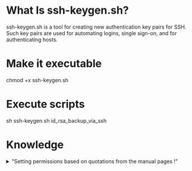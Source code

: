 # What Is ssh-keygen.sh?
ssh-keygen.sh is a tool for creating new authentication key pairs for SSH. Such key pairs are used for automating logins, single sign-on, and for authenticating hosts.

# Make it executable
chmod +x ssh-keygen.sh

# Execute scripts
sh ssh-keygen.sh id_rsa_backup_via_ssh

# Knowledge
<details>
    <summary>"Setting permissions based on quotations from the manual pages !"</summary>
    <br>
    <table class="s-table">
    <thead>
    <tr>
    <th>Directory or File</th>
    <th>Man Page</th>
    <th>Recommended<br/>Permissions</th>
    <th>Mandatory<br/>Permissions</th>
    </tr>
    </thead>
    <tbody>
    <tr>
    <td><code>~/.ssh/</code></td>
    <td>There is no general requirement to keep the entire contents of this directory secret, but the recommended permissions are read/write/execute for the user, and not accessible by others.</td>
    <td>700</td>
    <td></td>
    </tr>
    <tr>
    <td><code>~/.ssh/authorized_keys</code></td>
    <td>This file is not highly sensitive, but the recommended permissions are read/write for the user, and not accessible by others</td>
    <td>600</td>
    <td></td>
    </tr>
    <tr>
    <td><code>~/.ssh/config</code></td>
    <td>Because of the potential for abuse, this file must have strict permissions: read/write for the user, and not writable by others.</td>
    <td></td>
    <td>600</td>
    </tr>
    <tr>
    <td><code>~/.ssh/identity</code><br/><code>~/.ssh/id_dsa</code><br/><code>~/.ssh/id_rsa</code></td>
    <td>These files contain sensitive data and should be readable by the user but not accessible by others (read/write/execute)</td>
    <td></td>
    <td>600</td>
    </tr>
    <tr>
    <td><code>~/.ssh/identity.pub</code><br/><code>~/.ssh/id_dsa.pub</code><br/><code>~/.ssh/id_rsa.pub</code></td>
    <td>Contains the public key for authentication.  These files are not sensitive and can (but need not) be readable by anyone.</td>
    <td>644</td>
    <td></td>
    </tr>
    </tbody>
    </table>
    <p>All the man page quotes are from <a href="http://linuxcommand.org/lc3_man_pages/ssh1.html" rel="noreferrer">http://linuxcommand.org/lc3_man_pages/ssh1.html</a></p>
</details>
